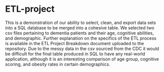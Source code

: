 # ETL-project

This is a demonstration of our ability to select, clean, and export data sets into a SQL database to be merged into a cohesive table. We selected two csv files pertaining to dementia patients and their age, cognitive abilities, and demographic. Further explanation on the specifics of the ETL process is available in the ETL Project Breakdown document uploaded to the repository. Due to the messy data in the csv sourced from the CDC it would be difficult for the final table produced in SQL to have any real-world application, although it is an interesting comparison of age group, cognitive scoring, and obesity rates in certain demographics. 
